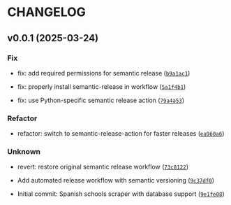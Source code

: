 # CHANGELOG



## v0.0.1 (2025-03-24)

### Fix

* fix: add required permissions for semantic release ([`b9a1ac1`](https://github.com/pablomc87/spanish-schools/commit/b9a1ac10c71b0abc6e5d8f8295d5b9ba529f012d))

* fix: properly install semantic-release in workflow ([`5a1f4b1`](https://github.com/pablomc87/spanish-schools/commit/5a1f4b12c273cf4d5e2caf97cfcd81ef43b9c6a7))

* fix: use Python-specific semantic release action ([`79a4a53`](https://github.com/pablomc87/spanish-schools/commit/79a4a53ced3e208597654ab27e9b8587bd22c9ad))

### Refactor

* refactor: switch to semantic-release-action for faster releases ([`ea960a6`](https://github.com/pablomc87/spanish-schools/commit/ea960a658d9627eeb4c28f0f17adc7c3f698d27a))

### Unknown

* revert: restore original semantic release workflow ([`73c8122`](https://github.com/pablomc87/spanish-schools/commit/73c81220314a91eafd1858c3857bfee651661ffd))

* Add automated release workflow with semantic versioning ([`9c37df0`](https://github.com/pablomc87/spanish-schools/commit/9c37df0f749140c865146f899cbadf85b4117853))

* Initial commit: Spanish schools scraper with database support ([`9e1fe08`](https://github.com/pablomc87/spanish-schools/commit/9e1fe08f2d5f05feaf38140276a0817e6a0bf8b7))

